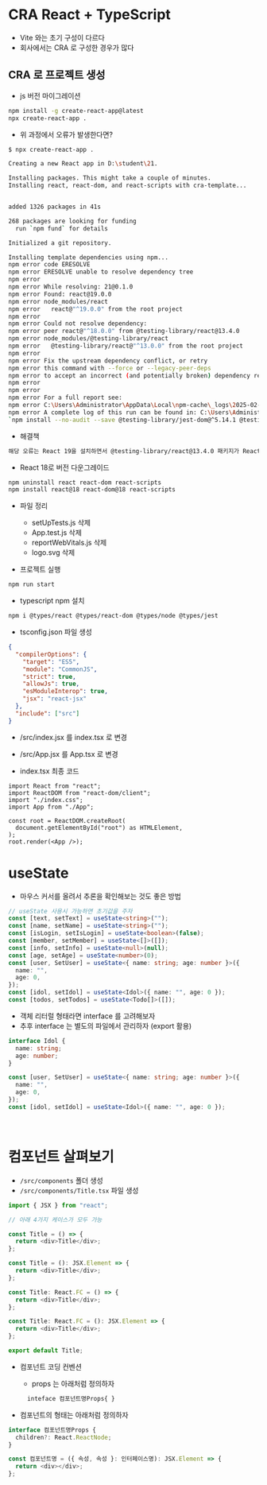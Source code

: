 # CRA React + TypeScript

- Vite 와는 초기 구성이 다르다
- 회사에서는 CRA 로 구성한 경우가 많다

## CRA 로 프로젝트 생성

- js 버전 마이그레이션

```bash
npm install -g create-react-app@latest
npx create-react-app .
```

- 위 과정에서 오류가 발생한다면?

```bash
$ npx create-react-app .

Creating a new React app in D:\student\21.

Installing packages. This might take a couple of minutes.
Installing react, react-dom, and react-scripts with cra-template...


added 1326 packages in 41s

268 packages are looking for funding
  run `npm fund` for details

Initialized a git repository.

Installing template dependencies using npm...
npm error code ERESOLVE
npm error ERESOLVE unable to resolve dependency tree
npm error
npm error While resolving: 21@0.1.0
npm error Found: react@19.0.0
npm error node_modules/react
npm error   react@"^19.0.0" from the root project
npm error
npm error Could not resolve dependency:
npm error peer react@"^18.0.0" from @testing-library/react@13.4.0
npm error node_modules/@testing-library/react
npm error   @testing-library/react@"^13.0.0" from the root project
npm error
npm error Fix the upstream dependency conflict, or retry
npm error this command with --force or --legacy-peer-deps
npm error to accept an incorrect (and potentially broken) dependency resolution.
npm error
npm error
npm error For a full report see:
npm error C:\Users\Administrator\AppData\Local\npm-cache\_logs\2025-02-11T09_41_48_559Z-eresolve-report.txt
npm error A complete log of this run can be found in: C:\Users\Administrator\AppData\Local\npm-cache\_logs\2025-02-11T09_41_48_559Z-debug-0.log
`npm install --no-audit --save @testing-library/jest-dom@^5.14.1 @testing-library/react@^13.0.0 @testing-library/user-event@^13.2.1 web-vitals@^2.1.0` failed
```

- 해결책

```txt
해당 오류는 React 19을 설치하면서 @testing-library/react@13.4.0 패키지가 React 18을 요구하기 때문에 발생한 의존성 충돌 문제입니다.
```

- React 18로 버전 다운그레이드

```bash
npm uninstall react react-dom react-scripts
npm install react@18 react-dom@18 react-scripts
```

- 파일 정리

  - setUpTests.js 삭제
  - App.test.js 삭제
  - reportWebVitals.js 삭제
  - logo.svg 삭제

- 프로젝트 실행

```bash
npm run start
```

- typescript npm 설치

```bash
npm i @types/react @types/react-dom @types/node @types/jest
```

- tsconfig.json 파일 생성

```json
{
  "compilerOptions": {
    "target": "ES5",
    "module": "CommonJS",
    "strict": true,
    "allowJs": true,
    "esModuleInterop": true,
    "jsx": "react-jsx"
  },
  "include": ["src"]
}
```

- /src/index.jsx 를 index.tsx 로 변경
- /src/App.jsx 를 App.tsx 로 변경

- index.tsx 최종 코드

```tsx
import React from "react";
import ReactDOM from "react-dom/client";
import "./index.css";
import App from "./App";

const root = ReactDOM.createRoot(
  document.getElementById("root") as HTMLElement,
);
root.render(<App />);
```

# useState

- 마우스 커서를 올려서 추론을 확인해보는 것도 좋은 방법

```ts
// useState 사용시 가능하면 초기값을 주자
const [text, setText] = useState<string>("");
const [name, setName] = useState<string>("");
const [isLogin, setIsLogin] = useState<boolean>(false);
const [member, setMember] = useState<[]>([]);
const [info, setInfo] = useState<null>(null);
const [age, setAge] = useState<number>(0);
const [user, SetUser] = useState<{ name: string; age: number }>({
  name: "",
  age: 0,
});
const [idol, setIdol] = useState<Idol>({ name: "", age: 0 });
const [todos, setTodos] = useState<Todo[]>([]);
```

- 객체 리터럴 형태라면 interface 를 고려해보자
- 추후 interface 는 별도의 파일에서 관리하자 (export 활용)

```ts
interface Idol {
  name: string;
  age: number;
}

const [user, SetUser] = useState<{ name: string; age: number }>({
  name: "",
  age: 0,
});
const [idol, setIdol] = useState<Idol>({ name: "", age: 0 });
```

<br/>

# 컴포넌트 살펴보기

- `/src/components` 폴더 생성
- `/src/components/Title.tsx` 파일 생성

```ts
import { JSX } from "react";

// 아래 4가지 케이스가 모두 가능

const Title = () => {
  return <div>Title</div>;
};

const Title = (): JSX.Element => {
  return <div>Title</div>;
};

const Title: React.FC = () => {
  return <div>Title</div>;
};

const Title: React.FC = (): JSX.Element => {
  return <div>Title</div>;
};

export default Title;
```

- 컴포넌트 코딩 컨벤션

  - props 는 아래처럼 정의하자

  ```ts
    inteface 컴포넌트명Props{ }
  ```

- 컴포넌트의 형태는 아래처럼 정의하자

```ts
interface 컴포넌트명Props {
  children?: React.ReactNode;
}

const 컴포넌트명 = ({ 속성, 속성 }: 인터페이스명): JSX.Element => {
  return <div></div>;
};
```
